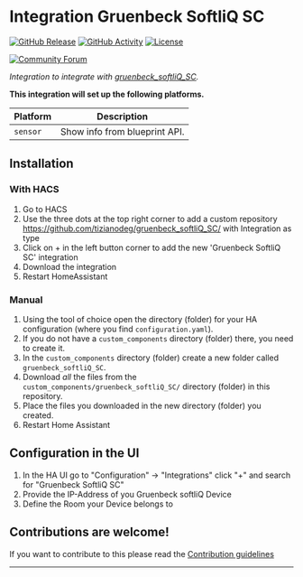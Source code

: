 # Integration Gruenbeck SoftliQ SC

[![GitHub Release][releases-shield]][releases]
[![GitHub Activity][commits-shield]][commits]
[![License][license-shield]](LICENSE)

[![Community Forum][forum-shield]][forum]

_Integration to integrate with [gruenbeck_softliQ_SC][gruenbeck_softliQ_SC]._

**This integration will set up the following platforms.**

Platform | Description
-- | --
`sensor` | Show info from blueprint API.

## Installation

### With HACS

1. Go to HACS
1. Use the three dots at the top right corner to add a custom repository https://github.com/tizianodeg/gruenbeck_softliQ_SC/ with Integration as type
1. Click on + in the left button corner to add the new 'Gruenbeck SoftliQ SC' integration
1. Download the integration
1. Restart HomeAssistant


### Manual
1. Using the tool of choice open the directory (folder) for your HA configuration (where you find `configuration.yaml`).
1. If you do not have a `custom_components` directory (folder) there, you need to create it.
1. In the `custom_components` directory (folder) create a new folder called `gruenbeck_softliQ_SC`.
1. Download _all_ the files from the `custom_components/gruenbeck_softliQ_SC/` directory (folder) in this repository.
1. Place the files you downloaded in the new directory (folder) you created.
1. Restart Home Assistant

## Configuration in the UI

1. In the HA UI go to "Configuration" -> "Integrations" click "+" and search for "Gruenbeck SoftliQ SC"
1. Provide the IP-Address of you Gruenbeck softliQ Device 
1. Define the Room your Device belongs to 

## Contributions are welcome!

If you want to contribute to this please read the [Contribution guidelines](CONTRIBUTING.md)

***

[gruenbeck_softliQ_SC]: https://github.com/tizianodeg/gruenbeck_softliQ_SC
[commits-shield]: https://img.shields.io/github/commit-activity/y/tizianodeg/gruenbeck_softliQ_SC.svg?style=for-the-badge
[commits]: https://github.com/tizianodeg/gruenbeck_softliQ_SC/commits/main
[exampleimg]: example.png
[forum-shield]: https://img.shields.io/badge/community-forum-brightgreen.svg?style=for-the-badge
[forum]: https://community.home-assistant.io/
[license-shield]: https://img.shields.io/github/license/tizianodeg/gruenbeck_softliQ_SC.svg?style=for-the-badge
[releases-shield]: https://img.shields.io/github/release/tizianodeg/gruenbeck_softliQ_SC.svg?style=for-the-badge
[releases]: https://github.com/tizianodeg/gruenbeck_softliQ_SC/releases